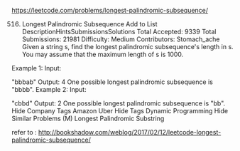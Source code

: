 https://leetcode.com/problems/longest-palindromic-subsequence/

516. Longest Palindromic Subsequence Add to List
DescriptionHintsSubmissionsSolutions
Total Accepted: 9339
Total Submissions: 21981
Difficulty: Medium
Contributors:
Stomach_ache
Given a string s, find the longest palindromic subsequence's length in s. You may assume that the maximum length of s is 1000.

Example 1:
Input:

"bbbab"
Output:
4
One possible longest palindromic subsequence is "bbbb".
Example 2:
Input:

"cbbd"
Output:
2
One possible longest palindromic subsequence is "bb".
Hide Company Tags Amazon Uber
Hide Tags Dynamic Programming
Hide Similar Problems (M) Longest Palindromic Substring

refer to : http://bookshadow.com/weblog/2017/02/12/leetcode-longest-palindromic-subsequence/
